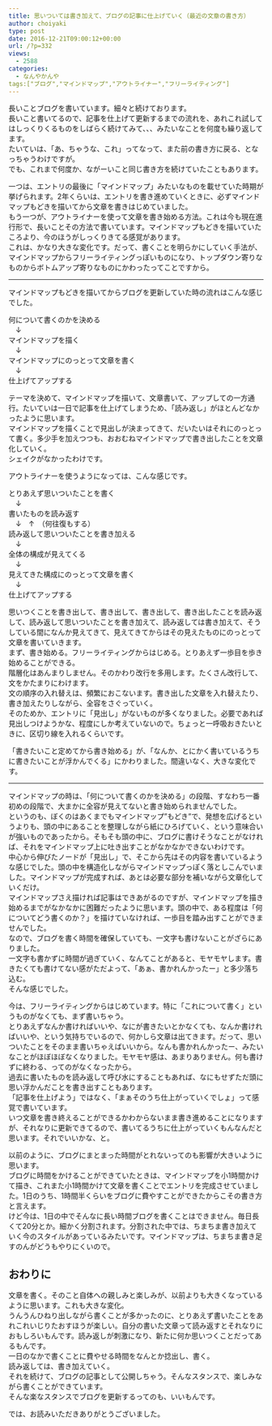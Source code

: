 ```yaml
---
title: 思いついては書き加えて、ブログの記事に仕上げていく（最近の文章の書き方）
author: choiyaki
type: post
date: 2016-12-21T09:00:12+00:00
url: /?p=332
views:
  - 2588
categories:
  - なんやかんや
tags:["ブログ","マインドマップ","アウトライナー","フリーライティング"]
---
```

長いことブログを書いています。細々と続けております。  
長いこと書いてるので、記事を仕上げて更新するまでの流れを、あれこれ試してはしっくりくるものをしばらく続けてみて、、、みたいなことを何度も繰り返してます。  
たいていは、「あ、ちゃうな、これ」ってなって、また前の書き方に戻る、となっちゃうわけですが。  
でも、これまで何度か、ながーいこと同じ書き方を続けていたこともあります。

一つは、エントリの最後に「マインドマップ」みたいなものを載せていた時期が挙げられます。2年くらいは、エントリを書き進めていくときに、必ずマインドマップもどきを描いてから文章を書きはじめていました。  
もう一つが、アウトライナーを使って文章を書き始める方法。これは今も現在進行形で、長いことその方法で書いています。マインドマップもどきを描いていたころより、今のほうがしっくりきてる感覚があります。  
これは、かなり大きな変化です。だって、書くことを明らかにしていく手法が、マインドマップからフリーライティングっぽいものになり、トップダウン寄りなものからボトムアップ寄りなものにかわったってことですから。

* * *

マインドマップもどきを描いてからブログを更新していた時の流れはこんな感じでした。

何について書くのかを決める  
　↓  
マインドマップを描く  
　↓  
マインドマップにのっとって文章を書く  
　↓  
仕上げてアップする

テーマを決めて、マインドマップを描いて、文章書いて、アップしての一方通行。たいていは一日で記事を仕上げてしまうため、「読み返し」がほとんどなかったように思います。  
マインドマップを描くことで見出しが決まってきて、だいたいはそれにのっとって書く。多少手を加えつつも、おおむねマインドマップで書き出したことを文章化していく。  
シェイクがなかったわけです。

アウトライナーを使うようになっては、こんな感じです。

とりあえず思いついたことを書く  
　↓  
書いたものを読み返す  
　↓　↑　（何往復もする）  
読み返して思いついたことを書き加える  
　↓  
全体の構成が見えてくる  
　↓  
見えてきた構成にのっとって文章を書く  
　↓  
仕上げてアップする

思いつくことを書き出して、書き出して、書き出して、書き出したことを読み返して、読み返して思いついたことを書き加えて、読み返しては書き加えて、そうしている間になんか見えてきて、見えてきてからはその見えたものにのっとって文章を書いていきます。  
まず、書き始める。フリーライティングからはじめる。とりあえず一歩目を歩き始めることができる。  
階層化はあんまりしません。そのかわり改行を多用します。たくさん改行して、文をかたまりにわけます。  
文の順序の入れ替えは、頻繁におこないます。書き出した文章を入れ替えたり、書き加えたりしながら、全容をさぐっていく。  
そのためか、エントリに「見出し」がないものが多くなりました。必要であれば見出しつけようかな、程度にしか考えていないので。ちょっと一呼吸おきたいときに、区切り線を入れるくらいです。

「書きたいこと定めてから書き始める」が、「なんか、とにかく書いているうちに書きたいことが浮かんでくる」にかわりました。間違いなく、大きな変化です。

* * *

マインドマップの時は、「何について書くのかを決める」の段階、すなわち一番初めの段階で、大まかに全容が見えてないと書き始められませんでした。  
というのも、ぼくのはあくまでもマインドマップ”もどき”で、発想を広げるというよりも、頭の中にあることを整理しながら紙にひろげていく、という意味合いが強いものであったから。そもそも頭の中に、ブログに書けそうなことがなければ、それをマインドマップ上に吐き出すことがなかなかできないわけです。  
中心から伸びたノードが「見出し」で、そこから先はその内容を書いているような感じでした。頭の中を構造化しながらマインドマップっぽく落としこんでいました。マインドマップが完成すれば、あとは必要な部分を補いながら文章化していくだけ。  
マインドマップさえ描ければ記事はできあがるのですが、マインドマップを描き始めるまでがなかなかに困難だったように思います。頭の中で、ある程度は「何についてどう書くのか？」を描けていなければ、一歩目を踏み出すことができませんでした。  
なので、ブログを書く時間を確保していても、一文字も書けないことがざらにありました。  
一文字も書かずに時間が過ぎていく、なんてことがあると、モヤモヤします。書きたくても書けてない感がただよって、「あぁ、書かれんかったー」と多少落ち込む。  
そんな感じでした。

今は、フリーライティングからはじめています。特に「これについて書く」というものがなくても、まず書いちゃう。  
とりあえずなんか書ければいいや、なにが書きたいとかなくても、なんか書ければいいや、という気持ちでいるので、何かしら文章は出てきます。だって、思いついたことをそのまま書いちゃえばいいから。なんも書かれんかったー、みたいなことがほぼほぼなくなりました。モヤモヤ感は、あまりありません。何も書けずに終わる、ってのがなくなったから。  
過去に書いたものを読み返して呼び水にすることもあれば、なにもせずただ頭に思い浮かんだことを書き出すこともあります。  
「記事を仕上げよう」ではなく、「まぁそのうち仕上がっていくでしょ」って感覚で書いています。  
いつ文章を書き終えることができるかわからないまま書き進めることになりますが、それなりに更新できてるので、書いてるうちに仕上がっていくもんなんだと思います。それでいいかな、と。

以前のように、ブログにまとまった時間がとれないってのも影響が大きいように思います。  
ブログに時間をかけることができていたときは、マインドマップを小1時間かけて描き、これまた小1時間かけて文章を書くことでエントリを完成させていました。1日のうち、1時間半くらいをブログに費やすことができたからこその書き方と言えます。  
けど今は、1日の中でそんなに長い時間ブログを書くことはできません。毎日長くて20分とか。細かく分割されます。分割された中では、ちまちま書き加えていく今のスタイルがあっているみたいです。マインドマップは、ちまちま書き足すのんがどうもやりにくいので。

## おわりに

文章を書く。そのこと自体への親しみと楽しみが、以前よりも大きくなっているように思います。これも大きな変化。  
うんうんひねり出しながら書くことが多かったのに、とりあえず書いたことをあれこれいじりたおすほうが楽しい。自分の書いた文章って読み返すとそれなりにおもしろいもんです。読み返しが刺激になり、新たに何か思いつくことだってあるもんです。  
一日のなかで書くことに費やせる時間をなんとか捻出し、書く。  
読み返しては、書き加えていく。  
それを続けて、ブログの記事として公開しちゃう。そんなスタンスで、楽しみながら書くことができています。  
そんな楽なスタンスでブログを更新するってのも、いいもんです。

では、お読みいただきありがとうございました。